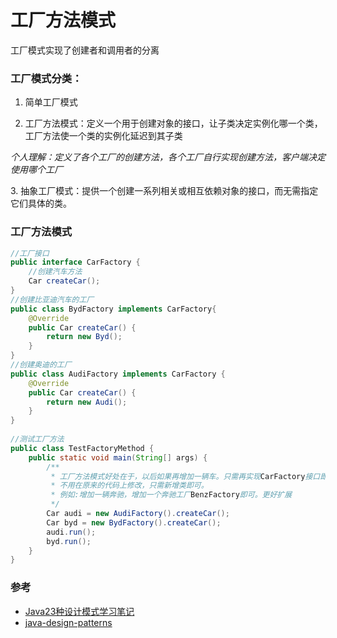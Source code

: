 # 工厂方法模式

工厂模式实现了创建者和调用者的分离

### 工厂模式分类：

1. 简单工厂模式

2. 工厂方法模式：定义一个用于创建对象的接口，让子类决定实例化哪一个类，工厂方法使一个类的实例化延迟到其子类

*个人理解：定义了各个工厂的创建方法，各个工厂自行实现创建方法，客户端决定使用哪个工厂*

​3. 抽象工厂模式：提供一个创建一系列相关或相互依赖对象的接口，而无需指定它们具体的类。

### 工厂方法模式

```java
//工厂接口
public interface CarFactory {
    //创建汽车方法
    Car createCar();
}
//创建比亚迪汽车的工厂
public class BydFactory implements CarFactory{
    @Override
    public Car createCar() {
        return new Byd();
    }
}
//创建奥迪的工厂
public class AudiFactory implements CarFactory {
    @Override
    public Car createCar() {
        return new Audi();
    }
}
 
//测试工厂方法
public class TestFactoryMethod {
    public static void main(String[] args) {
        /**
         * 工厂方法模式好处在于，以后如果再增加一辆车。只需再实现CarFactory接口即可。避免了OCP开闭原则
         * 不用在原来的代码上修改，只需新增类即可。
         * 例如:增加一辆奔驰，增加一个奔驰工厂BenzFactory即可。更好扩展
         */
        Car audi = new AudiFactory().createCar();
        Car byd = new BydFactory().createCar();
        audi.run();
        byd.run();
    }
}
```

### 参考

* [Java23种设计模式学习笔记](http://www.cnblogs.com/meet/p/5116504.html)
* [java-design-patterns](https://github.com/iluwatar/java-design-patterns)
